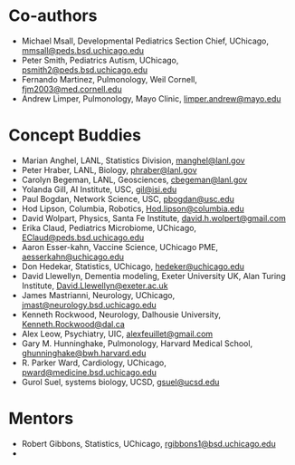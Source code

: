 # Co-authors
+ Michael Msall, Developmental Pediatrics Section Chief, UChicago, mmsall@peds.bsd.uchicago.edu 
+ Peter Smith, Pediatrics Autism, UChicago, psmith2@peds.bsd.uchicago.edu 
+ Fernando Martinez, Pulmonology, Weil Cornell, fjm2003@med.cornell.edu 
+ Andrew Limper, Pulmonology, Mayo Clinic, limper.andrew@mayo.edu 

# Concept Buddies
+ Marian Anghel, LANL, Statistics Division, manghel@lanl.gov 
+ Peter Hraber, LANL, Biology, phraber@lanl.gov 
+ Carolyn Begeman, LANL, Geosciences, cbegeman@lanl.gov 
+ Yolanda Gill, AI Institute, USC, gil@isi.edu 
+ Paul Bogdan, Network Science, USC, pbogdan@usc.edu 
+ Hod Lipson, Columbia, Robotics, Hod.lipson@columbia.edu
+ David Wolpart, Physics, Santa Fe Institute, david.h.wolpert@gmail.com
+ Erika Claud, Pediatrics Microbiome, UChicago, EClaud@peds.bsd.uchicago.edu 
+ Aaron Esser-kahn, Vaccine Science, UChicago PME, aesserkahn@uchicago.edu 
+ Don Hedekar, Statistics, UChicago, hedeker@uchicago.edu 
+ David Llewellyn, Dementia modeling, Exeter University UK, Alan Turing Institute, David.Llewellyn@exeter.ac.uk
+ James Mastrianni, Neurology, UChicago, jmast@neurology.bsd.uchicago.edu 
+ Kenneth Rockwood, Neurology, Dalhousie University, Kenneth.Rockwood@dal.ca 
+ Alex Leow, Psychiatry, UIC, alexfeuillet@gmail.com
+ Gary M. Hunninghake, Pulmonology, Harvard Medical School, ghunninghake@bwh.harvard.edu 
+ R. Parker Ward, Cardiology, UChicago, pward@medicine.bsd.uchicago.edu 
+ Gurol Suel, systems biology, UCSD, gsuel@ucsd.edu 

# Mentors
+ Robert Gibbons, Statistics, UChicago, rgibbons1@bsd.uchicago.edu 
+ 